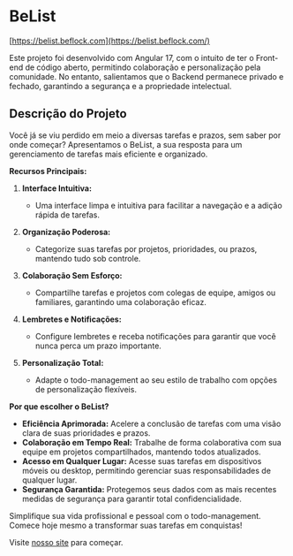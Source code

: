 # BeList

[https://belist.beflock.com](https://belist.beflock.com/)

Este projeto foi desenvolvido com Angular 17, com o intuito de ter o Front-end de código aberto, permitindo colaboração e personalização pela comunidade. No entanto, salientamos que o Backend permanece privado e fechado, garantindo a segurança e a propriedade intelectual. 

## Descrição do Projeto
Você já se viu perdido em meio a diversas tarefas e prazos, sem saber por onde começar? Apresentamos o BeList, a sua resposta para um gerenciamento de tarefas mais eficiente e organizado.

**Recursos Principais:**

1.  **Interface Intuitiva:**
    -   Uma interface limpa e intuitiva para facilitar a navegação e a adição rápida de tarefas.

2.  **Organização Poderosa:**
    -   Categorize suas tarefas por projetos, prioridades, ou prazos, mantendo tudo sob controle.

3.  **Colaboração Sem Esforço:**
    -   Compartilhe tarefas e projetos com colegas de equipe, amigos ou familiares, garantindo uma colaboração eficaz.

4.  **Lembretes e Notificações:**
    -   Configure lembretes e receba notificações para garantir que você nunca perca um prazo importante.

5.  **Personalização Total:**
    -   Adapte o todo-management ao seu estilo de trabalho com opções de personalização flexíveis.

**Por que escolher o BeList?**

-   **Eficiência Aprimorada:** Acelere a conclusão de tarefas com uma visão clara de suas prioridades e prazos.
-   **Colaboração em Tempo Real:** Trabalhe de forma colaborativa com sua equipe em projetos compartilhados, mantendo todos atualizados.
-   **Acesso em Qualquer Lugar:** Acesse suas tarefas em dispositivos móveis ou desktop, permitindo gerenciar suas responsabilidades de qualquer lugar.
-   **Segurança Garantida:** Protegemos seus dados com as mais recentes medidas de segurança para garantir total confidencialidade.
    
Simplifique sua vida profissional e pessoal com o todo-management. Comece hoje mesmo a transformar suas tarefas em conquistas!

Visite [nosso site](https://belist.beflock.com/) para começar.
